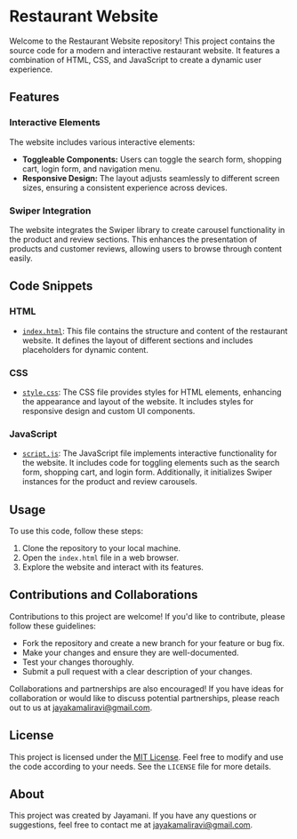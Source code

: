 
# Restaurant Website

Welcome to the Restaurant Website repository! This project contains the source code for a modern and interactive restaurant website. It features a combination of HTML, CSS, and JavaScript to create a dynamic user experience.

## Features

### Interactive Elements

The website includes various interactive elements:

- **Toggleable Components:** Users can toggle the search form, shopping cart, login form, and navigation menu.
- **Responsive Design:** The layout adjusts seamlessly to different screen sizes, ensuring a consistent experience across devices.
  
### Swiper Integration

The website integrates the Swiper library to create carousel functionality in the product and review sections. This enhances the presentation of products and customer reviews, allowing users to browse through content easily.

## Code Snippets

### HTML

- [`index.html`](index.html): This file contains the structure and content of the restaurant website. It defines the layout of different sections and includes placeholders for dynamic content.

### CSS

- [`style.css`](style.css): The CSS file provides styles for HTML elements, enhancing the appearance and layout of the website. It includes styles for responsive design and custom UI components.

### JavaScript

- [`script.js`](script.js): The JavaScript file implements interactive functionality for the website. It includes code for toggling elements such as the search form, shopping cart, and login form. Additionally, it initializes Swiper instances for the product and review carousels.

## Usage

To use this code, follow these steps:

1. Clone the repository to your local machine.
2. Open the `index.html` file in a web browser.
3. Explore the website and interact with its features.

## Contributions and Collaborations

Contributions to this project are welcome! If you'd like to contribute, please follow these guidelines:

- Fork the repository and create a new branch for your feature or bug fix.
- Make your changes and ensure they are well-documented.
- Test your changes thoroughly.
- Submit a pull request with a clear description of your changes.

Collaborations and partnerships are also encouraged! If you have ideas for collaboration or would like to discuss potential partnerships, please reach out to us at jayakamaliravi@gmail.com.

## License

This project is licensed under the [MIT License](LICENSE). Feel free to modify and use the code according to your needs. See the `LICENSE` file for more details.

## About

This project was created by Jayamani. If you have any questions or suggestions, feel free to contact me at  jayakamaliravi@gmail.com.
